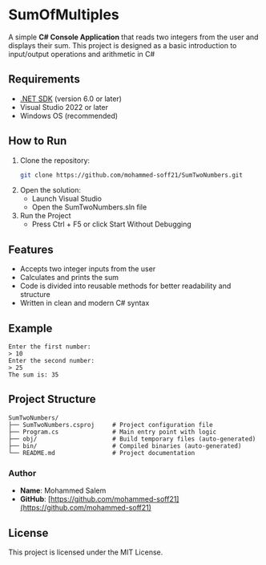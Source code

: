 # SumOfMultiples

A simple **C# Console Application** that reads two integers from the user and displays their sum.
This project is designed as a basic introduction to input/output operations and arithmetic in C#

## Requirements
- [.NET SDK](https://dotnet.microsoft.com/en-us/download) (version 6.0 or later)
- Visual Studio 2022 or later
- Windows OS (recommended)

## How to Run
1. Clone the repository:
   ```bash
   git clone https://github.com/mohammed-soff21/SumTwoNumbers.git
2. Open the solution:
   - Launch Visual Studio
   - Open the SumTwoNumbers.sln file
3. Run the Project
   - Press Ctrl + F5 or click Start Without Debugging

## Features
- Accepts two integer inputs from the user
- Calculates and prints the sum
- Code is divided into reusable methods for better readability and structure
- Written in clean and modern C# syntax

## Example
```text
Enter the first number:
> 10
Enter the second number:
> 25
The sum is: 35
```
## Project Structure
```text
SumTwoNumbers/
├── SumTwoNumbers.csproj     # Project configuration file
├── Program.cs               # Main entry point with logic
├── obj/                     # Build temporary files (auto-generated)
├── bin/                     # Compiled binaries (auto-generated)
└── README.md                # Project documentation
```

### Author
- **Name**: Mohammed Salem
- **GitHub**: 
[https://github.com/mohammed-soff21](https://github.com/mohammed-soff21)

## License
This project is licensed under the MIT License.

